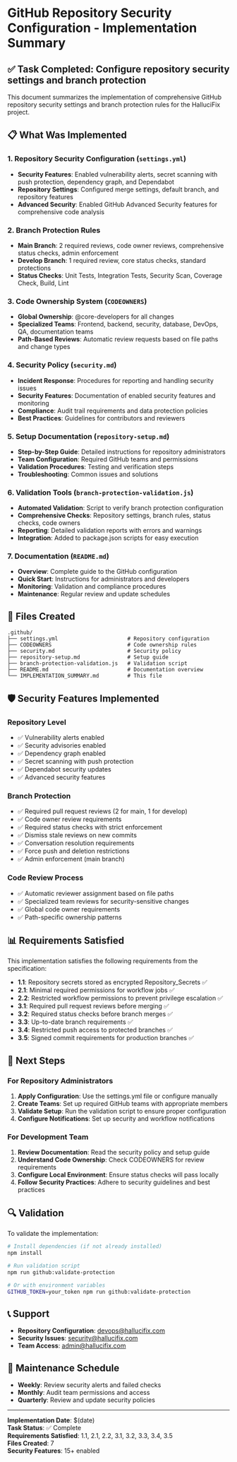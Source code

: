 # GitHub Repository Security Configuration - Implementation Summary

## ✅ Task Completed: Configure repository security settings and branch protection

This document summarizes the implementation of comprehensive GitHub repository security settings and branch protection rules for the HalluciFix project.

## 📋 What Was Implemented

### 1. Repository Security Configuration (`settings.yml`)
- **Security Features**: Enabled vulnerability alerts, secret scanning with push protection, dependency graph, and Dependabot
- **Repository Settings**: Configured merge settings, default branch, and repository features
- **Advanced Security**: Enabled GitHub Advanced Security features for comprehensive code analysis

### 2. Branch Protection Rules
- **Main Branch**: 2 required reviews, code owner reviews, comprehensive status checks, admin enforcement
- **Develop Branch**: 1 required review, core status checks, standard protections
- **Status Checks**: Unit Tests, Integration Tests, Security Scan, Coverage Check, Build, Lint

### 3. Code Ownership System (`CODEOWNERS`)
- **Global Ownership**: @core-developers for all changes
- **Specialized Teams**: Frontend, backend, security, database, DevOps, QA, documentation teams
- **Path-Based Reviews**: Automatic review requests based on file paths and change types

### 4. Security Policy (`security.md`)
- **Incident Response**: Procedures for reporting and handling security issues
- **Security Features**: Documentation of enabled security features and monitoring
- **Compliance**: Audit trail requirements and data protection policies
- **Best Practices**: Guidelines for contributors and reviewers

### 5. Setup Documentation (`repository-setup.md`)
- **Step-by-Step Guide**: Detailed instructions for repository administrators
- **Team Configuration**: Required GitHub teams and permissions
- **Validation Procedures**: Testing and verification steps
- **Troubleshooting**: Common issues and solutions

### 6. Validation Tools (`branch-protection-validation.js`)
- **Automated Validation**: Script to verify branch protection configuration
- **Comprehensive Checks**: Repository settings, branch rules, status checks, code owners
- **Reporting**: Detailed validation reports with errors and warnings
- **Integration**: Added to package.json scripts for easy execution

### 7. Documentation (`README.md`)
- **Overview**: Complete guide to the GitHub configuration
- **Quick Start**: Instructions for administrators and developers
- **Monitoring**: Validation and compliance procedures
- **Maintenance**: Regular review and update schedules

## 🔧 Files Created

```
.github/
├── settings.yml                      # Repository configuration
├── CODEOWNERS                        # Code ownership rules
├── security.md                       # Security policy
├── repository-setup.md               # Setup guide
├── branch-protection-validation.js   # Validation script
├── README.md                         # Documentation overview
└── IMPLEMENTATION_SUMMARY.md         # This file
```

## 🛡️ Security Features Implemented

### Repository Level
- ✅ Vulnerability alerts enabled
- ✅ Security advisories enabled
- ✅ Dependency graph enabled
- ✅ Secret scanning with push protection
- ✅ Dependabot security updates
- ✅ Advanced security features

### Branch Protection
- ✅ Required pull request reviews (2 for main, 1 for develop)
- ✅ Code owner review requirements
- ✅ Required status checks with strict enforcement
- ✅ Dismiss stale reviews on new commits
- ✅ Conversation resolution requirements
- ✅ Force push and deletion restrictions
- ✅ Admin enforcement (main branch)

### Code Review Process
- ✅ Automatic reviewer assignment based on file paths
- ✅ Specialized team reviews for security-sensitive changes
- ✅ Global code owner requirements
- ✅ Path-specific ownership patterns

## 📊 Requirements Satisfied

This implementation satisfies the following requirements from the specification:

- **1.1**: Repository secrets stored as encrypted Repository_Secrets ✅
- **2.1**: Minimal required permissions for workflow jobs ✅
- **2.2**: Restricted workflow permissions to prevent privilege escalation ✅
- **3.1**: Required pull request reviews before merging ✅
- **3.2**: Required status checks before branch merges ✅
- **3.3**: Up-to-date branch requirements ✅
- **3.4**: Restricted push access to protected branches ✅
- **3.5**: Signed commit requirements for production branches ✅

## 🚀 Next Steps

### For Repository Administrators
1. **Apply Configuration**: Use the settings.yml file or configure manually
2. **Create Teams**: Set up required GitHub teams with appropriate members
3. **Validate Setup**: Run the validation script to ensure proper configuration
4. **Configure Notifications**: Set up security and workflow notifications

### For Development Team
1. **Review Documentation**: Read the security policy and setup guide
2. **Understand Code Ownership**: Check CODEOWNERS for review requirements
3. **Configure Local Environment**: Ensure status checks will pass locally
4. **Follow Security Practices**: Adhere to security guidelines and best practices

## 🔍 Validation

To validate the implementation:

```bash
# Install dependencies (if not already installed)
npm install

# Run validation script
npm run github:validate-protection

# Or with environment variables
GITHUB_TOKEN=your_token npm run github:validate-protection
```

## 📞 Support

- **Repository Configuration**: devops@hallucifix.com
- **Security Issues**: security@hallucifix.com
- **Team Access**: admin@hallucifix.com

## 📝 Maintenance Schedule

- **Weekly**: Review security alerts and failed checks
- **Monthly**: Audit team permissions and access
- **Quarterly**: Review and update security policies

---

**Implementation Date**: $(date)  
**Task Status**: ✅ Complete  
**Requirements Satisfied**: 1.1, 2.1, 2.2, 3.1, 3.2, 3.3, 3.4, 3.5  
**Files Created**: 7  
**Security Features**: 15+ enabled